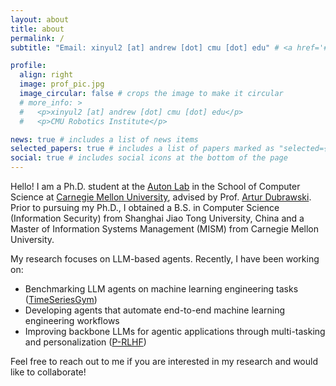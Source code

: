 ```yaml
---
layout: about
title: about
permalink: /
subtitle: "Email: xinyul2 [at] andrew [dot] cmu [dot] edu" # <a href='#'>Affiliations</a>. Address. Contacts. Motto. Etc.

profile:
  align: right
  image: prof_pic.jpg
  image_circular: false # crops the image to make it circular
  # more_info: >
  #   <p>xinyul2 [at] andrew [dot] cmu [dot] edu</p>
  #   <p>CMU Robotics Institute</p>

news: true # includes a list of news items
selected_papers: true # includes a list of papers marked as "selected={true}"
social: true # includes social icons at the bottom of the page
---
```


Hello! I am a Ph.D. student at the [Auton Lab](https://autonlab.org/) in the School of Computer Science at [Carnegie Mellon University](https://www.cmu.edu/), advised by Prof. [Artur Dubrawski](https://www.ri.cmu.edu/ri-faculty/artur-w-dubrawski/). Prior to pursuing my Ph.D., I obtained a B.S. in Computer Science (Information Security) from Shanghai Jiao Tong University, China and a Master of Information Systems Management (MISM) from Carnegie Mellon University.

My research focuses on LLM-based agents. Recently, I have been working on: 
<ul>
  <li>Benchmarking LLM agents on machine learning engineering tasks (<a href="https://arxiv.org/abs/2505.13291">TimeSeriesGym</a>) </li>
  <li>Developing agents that automate end-to-end machine learning engineering workflows </li>
  <li>Improving backbone LLMs for agentic applications through multi-tasking and personalization (<a href="https://arxiv.org/abs/2402.05133">P-RLHF</a>) </li>
</ul>
Feel free to reach out to me if you are interested in my research and would like to collaborate!
